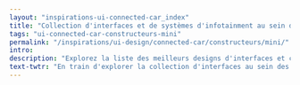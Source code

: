```yaml
---
layout: "inspirations-ui-connected-car_index"
title: "Collection d'interfaces et de systèmes d'infotainment au sein des voitures connectées Mini"
tags: "ui-connected-car-constructeurs-mini"
permalink: "/inspirations/ui-design/connected-car/constructeurs/mini/"
intro:
description: "Explorez la liste des meilleurs designs d'interfaces et concepts de tableaux de bord automobiles de Mini"
text-twtr: "En train d'explorer la collection d'interfaces au sein des voitures connectées Mini du @MagDuWebdesign"
---
```

